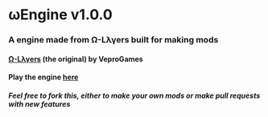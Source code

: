 # ωEngine v1.0.0
### A engine made from Ω-Lλγers built for making mods
#### <a href='https://veprogames.github.io/omega-layers'>Ω-Lλγers</a> (the original) by VeproGames
#### Play the engine <a href='https://raw.githack.com/Hello-There7/omega-layers-faster/master/index.html'>here</a>
##### Feel free to fork this, either to make your own mods or make pull requests with new features
